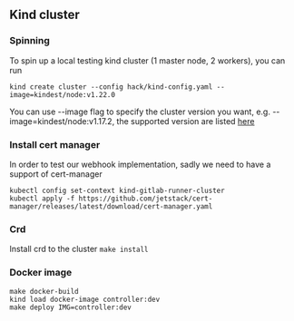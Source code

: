 ## Kind cluster

### Spinning 
To spin up a local testing kind cluster (1 master node, 2 workers), you can run 

`kind create cluster --config hack/kind-config.yaml --image=kindest/node:v1.22.0`

You can use --image flag to specify the cluster version you want, e.g. --image=kindest/node:v1.17.2, the supported version are listed [here](https://hub.docker.com/r/kindest/node/tags)

### Install cert manager
In order to test our webhook implementation, sadly we need to have a support of cert-manager

```
kubectl config set-context kind-gitlab-runner-cluster
kubectl apply -f https://github.com/jetstack/cert-manager/releases/latest/download/cert-manager.yaml
```

### Crd
Install crd to the cluster
`make install`

### Docker image 
```shell
make docker-build
kind load docker-image controller:dev
make deploy IMG=controller:dev
```




